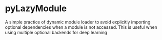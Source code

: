 # pyLazyModule
A simple practice of dynamic module loader to avoid explicitly importing optional dependencies when a module is not accessed. This is useful when using multiple optional backends for deep learning
